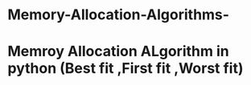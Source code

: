 # Memory-Allocation-Algorithms-
# Memroy Allocation ALgorithm in python (Best fit ,First fit ,Worst fit)
